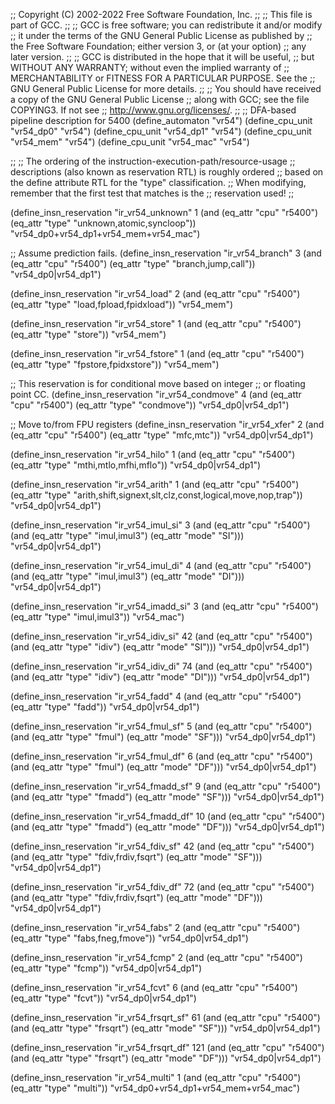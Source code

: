 ;; Copyright (C) 2002-2022 Free Software Foundation, Inc.
;;
;; This file is part of GCC.
;;
;; GCC is free software; you can redistribute it and/or modify
;; it under the terms of the GNU General Public License as published by
;; the Free Software Foundation; either version 3, or (at your option)
;; any later version.
;;
;; GCC is distributed in the hope that it will be useful,
;; but WITHOUT ANY WARRANTY; without even the implied warranty of
;; MERCHANTABILITY or FITNESS FOR A PARTICULAR PURPOSE.  See the
;; GNU General Public License for more details.
;;
;; You should have received a copy of the GNU General Public License
;; along with GCC; see the file COPYING3.  If not see
;; <http://www.gnu.org/licenses/>.
;;
;; DFA-based pipeline description for 5400
(define_automaton "vr54")
(define_cpu_unit "vr54_dp0"     "vr54")
(define_cpu_unit "vr54_dp1"     "vr54")
(define_cpu_unit "vr54_mem"     "vr54")
(define_cpu_unit "vr54_mac"     "vr54")

;;
;; The ordering of the instruction-execution-path/resource-usage
;; descriptions (also known as reservation RTL) is roughly ordered
;; based on the define attribute RTL for the "type" classification.
;; When modifying, remember that the first test that matches is the
;; reservation used!
;;

(define_insn_reservation "ir_vr54_unknown" 1
  (and (eq_attr "cpu" "r5400")
       (eq_attr "type" "unknown,atomic,syncloop"))
  "vr54_dp0+vr54_dp1+vr54_mem+vr54_mac")

;; Assume prediction fails.
(define_insn_reservation "ir_vr54_branch" 3
  (and (eq_attr "cpu" "r5400")
       (eq_attr "type" "branch,jump,call"))
  "vr54_dp0|vr54_dp1")

(define_insn_reservation "ir_vr54_load" 2
  (and (eq_attr "cpu" "r5400")
       (eq_attr "type" "load,fpload,fpidxload"))
  "vr54_mem")

(define_insn_reservation "ir_vr54_store" 1
  (and (eq_attr "cpu" "r5400")
       (eq_attr "type" "store"))
  "vr54_mem")

(define_insn_reservation "ir_vr54_fstore" 1
  (and (eq_attr "cpu" "r5400")
       (eq_attr "type" "fpstore,fpidxstore"))
  "vr54_mem")


;; This reservation is for conditional move based on integer
;; or floating point CC.
(define_insn_reservation "ir_vr54_condmove" 4
  (and (eq_attr "cpu" "r5400")
       (eq_attr "type" "condmove"))
  "vr54_dp0|vr54_dp1")

;; Move to/from FPU registers
(define_insn_reservation "ir_vr54_xfer" 2
  (and (eq_attr "cpu" "r5400")
       (eq_attr "type" "mfc,mtc"))
  "vr54_dp0|vr54_dp1")

(define_insn_reservation "ir_vr54_hilo" 1
  (and (eq_attr "cpu" "r5400")
       (eq_attr "type" "mthi,mtlo,mfhi,mflo"))
  "vr54_dp0|vr54_dp1")

(define_insn_reservation "ir_vr54_arith" 1
  (and (eq_attr "cpu" "r5400")
       (eq_attr "type" "arith,shift,signext,slt,clz,const,logical,move,nop,trap"))
  "vr54_dp0|vr54_dp1")

(define_insn_reservation "ir_vr54_imul_si" 3
  (and (eq_attr "cpu" "r5400")
       (and (eq_attr "type" "imul,imul3")
            (eq_attr "mode" "SI")))
  "vr54_dp0|vr54_dp1")

(define_insn_reservation "ir_vr54_imul_di" 4
  (and (eq_attr "cpu" "r5400")
       (and (eq_attr "type" "imul,imul3")
            (eq_attr "mode" "DI")))
  "vr54_dp0|vr54_dp1")

(define_insn_reservation "ir_vr54_imadd_si" 3
  (and (eq_attr "cpu" "r5400")
       (eq_attr "type" "imul,imul3"))
  "vr54_mac")

(define_insn_reservation "ir_vr54_idiv_si" 42
  (and (eq_attr "cpu" "r5400")
       (and (eq_attr "type" "idiv")
            (eq_attr "mode" "SI")))
  "vr54_dp0|vr54_dp1")

(define_insn_reservation "ir_vr54_idiv_di" 74
  (and (eq_attr "cpu" "r5400")
       (and (eq_attr "type" "idiv")
            (eq_attr "mode" "DI")))
  "vr54_dp0|vr54_dp1")

(define_insn_reservation "ir_vr54_fadd" 4
  (and (eq_attr "cpu" "r5400")
       (eq_attr "type" "fadd"))
  "vr54_dp0|vr54_dp1")

(define_insn_reservation "ir_vr54_fmul_sf" 5
  (and (eq_attr "cpu" "r5400")
       (and (eq_attr "type" "fmul")
            (eq_attr "mode" "SF")))
  "vr54_dp0|vr54_dp1")

(define_insn_reservation "ir_vr54_fmul_df" 6
  (and (eq_attr "cpu" "r5400")
       (and (eq_attr "type" "fmul")
            (eq_attr "mode" "DF")))
  "vr54_dp0|vr54_dp1")

(define_insn_reservation "ir_vr54_fmadd_sf" 9
  (and (eq_attr "cpu" "r5400")
       (and (eq_attr "type" "fmadd")
            (eq_attr "mode" "SF")))
  "vr54_dp0|vr54_dp1")

(define_insn_reservation "ir_vr54_fmadd_df" 10
  (and (eq_attr "cpu" "r5400")
       (and (eq_attr "type" "fmadd")
            (eq_attr "mode" "DF")))
  "vr54_dp0|vr54_dp1")

(define_insn_reservation "ir_vr54_fdiv_sf" 42
  (and (eq_attr "cpu" "r5400")
       (and (eq_attr "type" "fdiv,frdiv,fsqrt")
            (eq_attr "mode" "SF")))
  "vr54_dp0|vr54_dp1")

(define_insn_reservation "ir_vr54_fdiv_df" 72
  (and (eq_attr "cpu" "r5400")
       (and (eq_attr "type" "fdiv,frdiv,fsqrt")
            (eq_attr "mode" "DF")))
  "vr54_dp0|vr54_dp1")

(define_insn_reservation "ir_vr54_fabs" 2
  (and (eq_attr "cpu" "r5400")
       (eq_attr "type" "fabs,fneg,fmove"))
  "vr54_dp0|vr54_dp1")

(define_insn_reservation "ir_vr54_fcmp" 2
  (and (eq_attr "cpu" "r5400")
       (eq_attr "type" "fcmp"))
  "vr54_dp0|vr54_dp1")

(define_insn_reservation "ir_vr54_fcvt" 6
  (and (eq_attr "cpu" "r5400")
       (eq_attr "type" "fcvt"))
  "vr54_dp0|vr54_dp1")

(define_insn_reservation "ir_vr54_frsqrt_sf" 61
  (and (eq_attr "cpu" "r5400")
       (and (eq_attr "type" "frsqrt")
            (eq_attr "mode" "SF")))
  "vr54_dp0|vr54_dp1")

(define_insn_reservation "ir_vr54_frsqrt_df" 121
  (and (eq_attr "cpu" "r5400")
       (and (eq_attr "type" "frsqrt")
            (eq_attr "mode" "DF")))
  "vr54_dp0|vr54_dp1")

(define_insn_reservation "ir_vr54_multi" 1
  (and (eq_attr "cpu" "r5400")
       (eq_attr "type" "multi"))
  "vr54_dp0+vr54_dp1+vr54_mem+vr54_mac")
